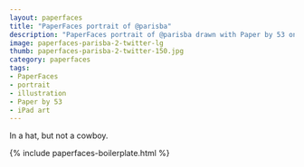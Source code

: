```yaml
---
layout: paperfaces
title: "PaperFaces portrait of @parisba"
description: "PaperFaces portrait of @parisba drawn with Paper by 53 on an iPad."
image: paperfaces-parisba-2-twitter-lg
thumb: paperfaces-parisba-2-twitter-150.jpg
category: paperfaces
tags: 
- PaperFaces
- portrait
- illustration
- Paper by 53
- iPad art
---
```


In a hat, but not a cowboy.

{% include paperfaces-boilerplate.html %}